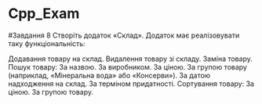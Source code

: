 # Cpp_Exam
#Завдання 8
Створіть додаток «Склад». Додаток має реалізовувати таку функціональність:

Додавання товару на склад.
Видалення товару зі складу.
Заміна товару.
Пошук товару:
За назвою.
За виробником.
За ціною.
За групою товару (наприклад, «Мінеральна вода» або «Консерви»).
За датою надходження на склад.
За терміном придатності.
Сортування товару:
За ціною.
За групою товару.
